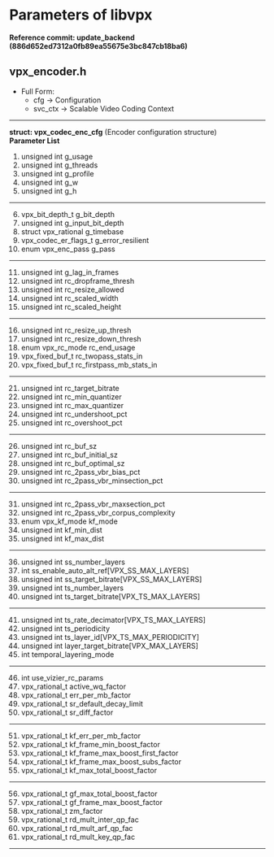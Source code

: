 # Parameters of libvpx

**Reference commit: update_backend (886d652ed7312a0fb89ea55675e3bc847cb18ba6)**

## vpx_encoder.h

* Full Form:
  * cfg -> Configuration
  * svc_ctx -> Scalable Video Coding Context
---
**struct: vpx_codec_enc_cfg**               (Encoder configuration structure)<br>
**Parameter List** 
1. unsigned int g_usage
2. unsigned int g_threads
3. unsigned int g_profile
4. unsigned int g_w
5. unsigned int g_h
---
6. vpx_bit_depth_t g_bit_depth
7. unsigned int g_input_bit_depth
8. struct vpx_rational g_timebase
9. vpx_codec_er_flags_t g_error_resilient
10. enum vpx_enc_pass g_pass
---
11. unsigned int g_lag_in_frames
12. unsigned int rc_dropframe_thresh
13. unsigned int rc_resize_allowed
14. unsigned int rc_scaled_width
15. unsigned int rc_scaled_height
---
16. unsigned int rc_resize_up_thresh
17. unsigned int rc_resize_down_thresh
18. enum vpx_rc_mode rc_end_usage
19. vpx_fixed_buf_t rc_twopass_stats_in
20. vpx_fixed_buf_t rc_firstpass_mb_stats_in
---
21. unsigned int rc_target_bitrate
22. unsigned int rc_min_quantizer
23. unsigned int rc_max_quantizer
24. unsigned int rc_undershoot_pct
25. unsigned int rc_overshoot_pct
---
26. unsigned int rc_buf_sz
27. unsigned int rc_buf_initial_sz
28. unsigned int rc_buf_optimal_sz
29. unsigned int rc_2pass_vbr_bias_pct
30. unsigned int rc_2pass_vbr_minsection_pct
---
31. unsigned int rc_2pass_vbr_maxsection_pct
32. unsigned int rc_2pass_vbr_corpus_complexity
33. enum vpx_kf_mode kf_mode
34. unsigned int kf_min_dist
35. unsigned int kf_max_dist
---
36. unsigned int ss_number_layers
37. int ss_enable_auto_alt_ref[VPX_SS_MAX_LAYERS]
38. unsigned int ss_target_bitrate[VPX_SS_MAX_LAYERS]
39. unsigned int ts_number_layers
40. unsigned int ts_target_bitrate[VPX_TS_MAX_LAYERS]
---
41. unsigned int ts_rate_decimator[VPX_TS_MAX_LAYERS]
42. unsigned int ts_periodicity
43. unsigned int ts_layer_id[VPX_TS_MAX_PERIODICITY]
44. unsigned int layer_target_bitrate[VPX_MAX_LAYERS]
45. int temporal_layering_mode
---
46. int use_vizier_rc_params
47. vpx_rational_t active_wq_factor
48. vpx_rational_t err_per_mb_factor
49. vpx_rational_t sr_default_decay_limit
50. vpx_rational_t sr_diff_factor
---
51. vpx_rational_t kf_err_per_mb_factor
52. vpx_rational_t kf_frame_min_boost_factor
53. vpx_rational_t kf_frame_max_boost_first_factor
54. vpx_rational_t kf_frame_max_boost_subs_factor
55. vpx_rational_t kf_max_total_boost_factor
---
56. vpx_rational_t gf_max_total_boost_factor
57. vpx_rational_t gf_frame_max_boost_factor
58. vpx_rational_t zm_factor
59. vpx_rational_t rd_mult_inter_qp_fac
60. vpx_rational_t rd_mult_arf_qp_fac
61. vpx_rational_t rd_mult_key_qp_fac
---























